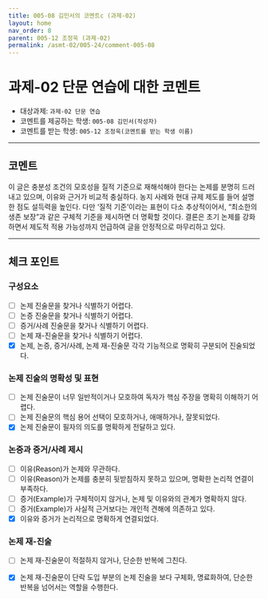 ```yaml
---
title: 005-08 김민서의 코멘트c (과제-02) 
layout: home
nav_order: 8
parent: 005-12 조정욱 (과제-02)
permalink: /asmt-02/005-24/comment-005-08
---
```


# 과제-02 단문 연습에 대한 코멘트

- 대상과제: `과제-02 단문 연습`
- 코멘트를 제공하는 학생: `005-08 김민서(작성자)` 
- 코멘트를 받는 학생: `005-12 조정욱(코멘트를 받는 학생 이름)` 

---

## 코멘트

이 글은 충분성 조건의 모호성을 질적 기준으로 재해석해야 한다는 논제를 분명히 드러내고 있으며, 이유와 근거가 비교적 충실하다. 농지 사례와 현대 규제 제도를 들어 설명한 점도 설득력을 높인다. 다만 ‘질적 기준’이라는 표현이 다소 추상적이어서, “최소한의 생존 보장”과 같은 구체적 기준을 제시하면 더 명확할 것이다. 결론은 초기 논제를 강화하면서 제도적 적용 가능성까지 언급하여 글을 안정적으로 마무리하고 있다.

---

## 체크 포인트

### **구성요소**
- [ ] 논제 진술문을 찾거나 식별하기 어렵다.
- [ ] 논증 진술문을 찾거나 식별하기 어렵다.
- [ ] 증거/사례 진술문을 찾거나 식별하기 어렵다.
- [ ] 논제 재-진술문을 찾거나 식별하기 어렵다.
- [x] 논제, 논증, 증거/사례, 논제 재-진술문 각각 기능적으로 명확히 구분되어 진술되었다.

### **논제 진술의 명확성 및 표현**  
- [ ] 논제 진술문이 너무 일반적이거나 모호하여 독자가 핵심 주장을 명확히 이해하기 어렵다.  
- [ ] 논제 진술문의 핵심 용어 선택이 모호하거나, 애매하거나, 잘못되었다.  
- [x] 논제 진술문이 필자의 의도를 명확하게 전달하고 있다.  

### **논증과 증거/사례 제시**  
- [ ] 이유(Reason)가 논제와 무관하다.
- [ ] 이유(Reason)가 논제를 충분히 뒷받침하지 못하고 있으며, 명확한 논리적 연결이 부족하다.  
- [ ] 증거(Example)가 구체적이지 않거나, 논제 및 이유와의 관계가 명확하지 않다. 
- [ ] 증거(Example)가 사실적 근거보다는 개인적 견해에 의존하고 있다.  
- [x] 이유와 증거가 논리적으로 명확하게 연결되었다.  

### **논제 재-진술**  
- [ ] 논제 재-진술문이 적절하지 않거나, 단순한 반복에 그친다.   
- [x] 논제 재-진술문이 단락 도입 부분의 논제 진술을 보다 구체화, 명료화하여, 단순한 반복을 넘어서는 역할을 수행한다.  

